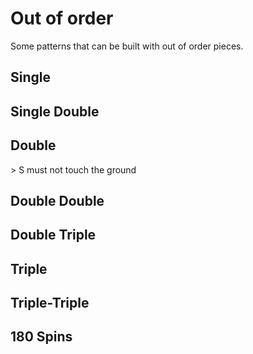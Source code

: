 <script>
import Fumen from "$lib/Fumen.svelte";
</script>

Out of order
============

Some patterns that can be built with out of order pieces.

Single
-------

<Fumen data="v115@2gB8IeF8DeF8DeF8AeA8BeF8JeAgWJAIyehDVsZrDS?BAAAvhD0kB2ffWgf+qB"/>

Single Double
-------------

<Fumen data="v115@2gA8FeD8FeC8GeD8AeB8BeH8AeB8JeAgWSAQCaeEpi?kTASIz0Dhl74DrACAAvhH6jB+ifmifmnBNmfFmBAAAThB"/>

Double
-------

<Fumen data="v115@bhH8AeA8JeAgWNA6P88Awm6rDS9jJEHBAAAvhCumQA?A8nfcnB"/>
<Fumen data="v115@bhH8AeA8JeAgWNAad88Awm6rDS9jJEHBAAAvhCcmQA?A3nfXnB"/>
<Fumen data="v115@HhF8DeF8DeH8AeA8JeAgWNAzn88Awm6rDS9jJEHBAA?AvhEXdBctfUof0nfMnB"/>

<Fumen data="v115@MhF8CeH8BeF8JeAgWCAMNBAAvhEifQAAXhf3lfXlff?qB"/>
<Fumen data="v115@MhF8DeF8AeA8AeF8JeAgWCAs/AAAvhEifBemfmlfGq?fupB"/>
<Fumen data="v115@HhA8DeF8CeI8AeF8JeAgWCAs/AAAvhEyfBehf+lfWq?BAAA"/>
<Fumen data="v115@HhA8BeH8BeI8AeG8JeAgWCAaNBAAvhEcaB3bfXgffq?BAAA"/>
<Fumen data="v115@NhD8FeD8AeC8AeE8JeAgWDAKuzBAvhEOpBxfB/mfHm?fHlB"/>
<Fumen data="v115@NhD8AeA8CeH8AeF8JeAgWCAq/AAAvhMKhQAAOkBTVB?qLBtWflWf9Wf9qflqBAAAecf+qfeqB"/>
<Fumen data="v115@OhD8FeE8AeA8CeC8JeAgWCAsXBAAvhFHiQAAqlfKrf?ywBMhfEmB"/>
<Fumen data="v115@9gA8IeB8AeA8AeG8AeA8AeG8AeA8AeE8JeAgWCAK+A?AAvhDGcQAAZbfBgfJmB"/>

<Fumen data="v115@9gB8HeA8FeE8EeE8BeF8JeAgWJAqS88AQDbaEFBAAA?vhDmmBKqfiqfCrB"/>
<Fumen data="v115@9gB8EeA8BeA8DeG8AeI8AeG8JeAgWJApS88AQDbaEF?BAAAvhDxcBKgfigfihQAA"/>
<Fumen data="v115@9gB8HeA8GeD8DeF8AeA8BeD8JeAgWJApP88AQDbaEF?BAAAvhChmBulfGrB"/>
<Fumen data="v115@9gB8HeA8FeE8DeG8CeD8JeAgWJAsP88AQDbaEFBAAA?vhCymBulfGrB"/>
<Fumen data="v115@zgB8HeA8IeA8DeF8DeI8AeE8JeAgWJAqS88AQDbaEF?BAAAvhFarBAAAOqfupfWvBAAA"/>
<Fumen data="v115@zgB8HeA8IeB8DeF8BeA8AeF8BeF8JeAgWJAqS88AQD?baEFBAAAvhC6mBOqfuqB"/>
<Fumen data="v115@9gB8CeF8EeF8DeF8AeA8BeD8JeAgWJAqP88AQDbaEF?BAAAvhD2qfWrf+rBemB"/>
<Fumen data="v115@9gB8EeD8EeF8EeE8AeG8JeAgWJATO88AQDbaEFBAAA?vhF3hBxafJbfJlfhqfBrB"/>
<Fumen data="v115@9gB8HeA8EeBtD8EeBtD8AeF8JeAgWJATO88AQDbaEF?BAAAvhDnhBJgfhqfBrB"/>
<Fumen data="v115@DhB8IeC8AeB8CeF8DeD8JeAgWJAMd88AQDbaEFBAAA?vhEckQAAKgBvrfHrfnqB"/>
<Fumen data="v115@DhB8IeC8AeB8CeF8DeD8JeAgWJAzS88AQDbaEFBAAA?vhEckQAA/lB6rfSwfyvB"/>

<Fumen data="v115@HhG8CeG8CeG8BeA8JeAgWJAMoo2AjLJbEIBAAAvhDT?dQAA6ofCtBAAA"/>
<Fumen data="v115@HhG8CeG8CeH8LeAgWJAKoo2AjLJbEIBAAAvhDTdB+t?fGtBAAA"/>
<Fumen data="v115@9gG8CeG8CeI8AeH8AeA8JeAgWJAKoo2AjLJbEIBAAA?vhDTYB+jfGoBAAA"/>
<Fumen data="v115@9gE8EeF8CeI8AeI8AeA8JeAgWWAKoo2AjLJbEooo2A?Fb+sCUkFSAylAAAvhEXdB+efejfmnBAAA"/>
<Fumen data="v115@8gE8EeF8CeI8AeI8AeB8JeAgWWAKoo2AjLJbEooo2A?Fb+sCUkFSAylAAAvhEcZBTcB+ifGnBAAA"/>
<Fumen data="v115@zgF8CeG8BeH8BeH8AeJ8AeB8JeAgWWAKoo2AjLJbEo?oo2AFb+sCUkFSAylAAAvhDzSBuifOnBAAA"/>

<Fumen data="v115@NhD8EeF8AeA8BeE8JeAgWNAMd88AQmCKEBPONEOBAA?AvhDKkQAAXgBsqfkqB"/>

<Fumen data="v115@3gB8GeB8HeC8AeC8CeH8AeH8JeAgWNAad88AQmCKEB?PONEOBAAAvhDMbB/kuRABOyTASIbMEGP98AQWhNEQBAAAfl?QFASeh1DUBAAAZfQDAFbkAA"/>
> S must not touch the ground
<Fumen data="v115@RhC8AeA8EeF8NeAgWNAsP88AQmCKEBPONEOBAAAvhE?3fQAA8mBatfisBGoB"/>

<Fumen data="v115@HhB8DeE8EeF8CeE8JeAgWLAzeW0BFbs2BBSdCAvhE8?hBOhBvqfnqfHrB"/>
<Fumen data="v115@9gB8DeE8EeG8BeG8AeG8JeAgWFAjLJbEIBAAAvhF8c?QAAOcBvlfPmfHmBAAA"/>

Double Double
-------------

<Fumen data="v115@HhE8EeE8EeE8OeAgWLAzeW0BFbs2BBSdCAvhD+tBXj?BqrBccB"/>
<Fumen data="v115@HhE8EeE8EeE8CeB8JeAgWKADA3TASI3LEwGCAAvhGG?oQAATeBXcB6dfSifKsfqrB"/>
<Fumen data="v115@RhD8FeD8CeC8JeAgWKADA3TASI3LEwGCAAvhIToQAA?GeBKrBugB3SfPYuBAyAAAAfsuDAFbkAAHiuBAyAAAAniQDA?FbkAA"/>
<Fumen data="v115@HhA8EeE8EeF8AeG8JeAgWSAToo2ADA3TASI3LEwW98?AQbAAAvhD0fB3bBcmfEmB"/>
<Fumen data="v115@9gF8DeE8EeF8DeF8NeAgWQAz8bkDoeihEFbEwCyy1J?EvhC6tB/sfnsB"/>
<Fumen data="v115@3gB8IeE8DeF8DeG8BeG8JeAgWQAz8bkDoeihEFbEwC?yy1JEvhEOkQAA6lfClfCqfaqB"/>
<Fumen data="v115@RhB8FeG8AeA8AeB8JeAgWHAmLckD0isCAvhGUjBpZB?3lBsbBqmfSsf6sB"/>
<Fumen data="v115@9gE8EeD8FeE8DeG8CeA8JeAgWQAj8FoDPMeTASIAME?1974DvhEFoBUeB8mfEnfksf"/>

Double Triple
-------------

<Fumen data="v115@6gC8GeC8FeE8DeI8AeE8JeAgWCAkOBAAvhJvkBcVBK?lBzcBdmfFmBAAA/cB6lfClB"/>

<Fumen data="v115@5gD8EeF8CeG8BeH8AeH8JeAgWDAkupAAvhExbBvffP?gfHgfngB"/>
<Fumen data="v115@igB8IeB8HeF8EeF8CeG8CeG8AeA8AeF8JeAgWDAkup?AAvhHnaBJQBuQfWWf+gfGlfGqfupf"/>
<Fumen data="v115@lgD8FeD8GeF8CeH8BeH8BeI8AeD8JeAgWDAkupAAvh?G3WBROBUNfccfchfUhBAAA"/>

Triple
------

<Fumen data="v115@HhD8FeD8BeB8BeD8AeE8JeAgWMAMoo2APSNXEoCZyD?vhFToBUeB3bBqhfyhfSnB"/>

<Fumen data="v115@HhE8EeE8BeA8AeF8AeD8JeAgWIAKoo2AzI2JEvhC/j?QAAOnfmnB"/>

<Fumen data="v115@KhG8DeI8AeF8JeAgWKAqn88AwUxhETtBAAvhHOkBac?B0VfUbfcgfElfskBAAA"/>

Triple-Triple
-------------

<Fumen data="v115@jgF8DeF8DeF8DeF8DeF8DeF8DeF8JeAgWLAUNuSASY?dME3I6CAvhI2uBcfBiVBRNB0LfUMfcbfclf8kB"/>

180 Spins
---------

<Fumen data="v115@HhF8CeH8BeH8BeA8JeAgWCAzCBAAvhEXdQAA6efSjf?qsf6sf"/>

